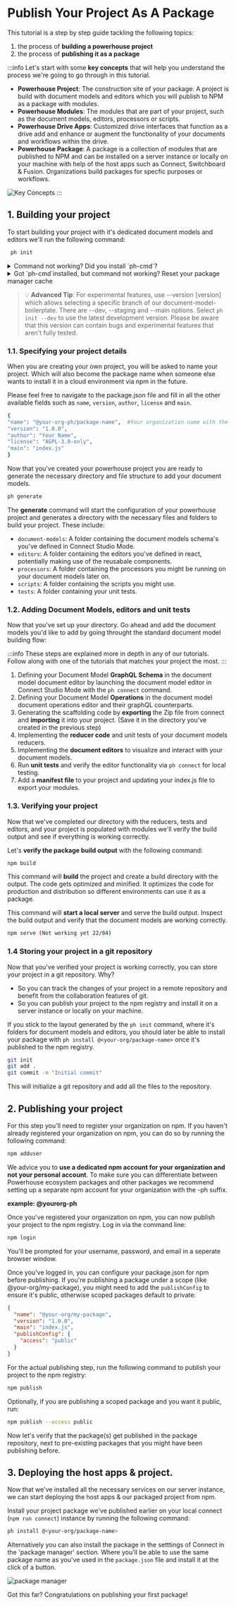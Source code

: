 
# Publish Your Project As A Package

This tutorial is a step by step guide tackling the following topics: 
1. the process of **building a powerhouse project** 
2. the process of **publishing it as a package**

:::info
Let's start with some **key concepts** that will help you understand the process we're going to go through in this tutorial.

- **Powerhouse Project**: The construction site of your package: A project is build with document models and editors which you will publish to NPM as a package with modules.
- **Powerhouse Modules**: The modules that are part of your project, such as the document models, editors, processors or scripts. 
- **Powerhouse Drive Apps**: Customized drive interfaces that function as a drive add and enhance or augment the functionality of your documents and workflows within the drive. 
- **Powerhouse Package**: A package is a collection of modules that are published to NPM and can be installed on a server instance or locally on your machine with help of the host apps such as Connect, Switchboard & Fusion. Organizations build packages for specfic purposes or workflows.

![Key Concepts](images/keyconcepts.png)
:::


## 1. Building your project 

To start building your project with it's dedicated document models and editors we'll run the following command:

  ```bash
   ph init
   ```

<details>
<summary> Command not working? Did you install `ph-cmd`? </summary>

The Powerhouse CLI (`ph-cmd`) is a command-line interface tool that provides essential commands for managing Powerhouse projects. You can get access to the Powerhouse Ecosystem tools by installing them globally using:
```bash
pnpm install -g ph-cmd
``` 

Key commands include:
- `ph connect` for running the Connect application locally
- `ph switchboard` or `ph reactor` for starting the API service
- `ph init` to start a new project and build a document model
- `ph help` to get an overview of all the available commands

This tool will be fundamental on your journey when creating, building, and running Document Models

</details>

<details>
<summary> Got `ph-cmd`installed, but command not working? Reset your package manager cache</summary>

If you need to reset your package manager, you can run the following commands for your package manager: (npm, yarn)

```bash
npx clear-npx-cache

npm cache verify
npm cache clean --force
npm cache verify

yarn cache list
yarn cache clean --force
yarn cache list
```
</details>

   > 💡 **Advanced Tip**: For experimental features, use --version [version] which allows selecting a specific branch of our document-model-boilerplate. There are --dev, --staging and --main options. Select `ph init --dev` to use the latest development version. Please be aware that this version can contain bugs and experimental features that aren't fully tested.  

### 1.1. Specifying your project details

When you are creating your own project, you will be asked to name your project. 
Which will also become the package name when someone else wants to install it in a cloud environment via npm in the future.

Please feel free to navigate to the package.json file and fill in all the other available fields such as `name`, `version`, `author`, `license` and `main`.

  ```bash
{  
"name": "@your-org-ph/package-name",  #Your organization name with the -ph suffix to indicate it's a powerhouse related organization & package. 
"version": "1.0.0", 
"author": "Your Name",
"license": "AGPL-3.0-only",
"main": "index.js"  
}
```

Now that you've created your powerhouse project you are ready to generate the necessary directory and file structure to add your document models.

```bash
ph generate
```
The **generate** command will start the configuration of your powerhouse project and generates a directory with the necessary files and folders to build your project. 
These include:
- `document-models`: A folder containing the document models schema's you've defined in Connect Studio Mode.
- `editors`: A folder containing the editors you've defined in react, potentially making use of the reusabale components. 
- `processors`: A folder containing the processors you might be running on your document models later on. 
- `scripts`: A folder containing the scripts you might use.
- `tests`: A folder containing your unit tests.

### 1.2. Adding Document Models, editors and unit tests

Now that you've set up your directory. 
Go ahead and add the document models you'd like to add by going throught the standard document model building flow:

:::info
These steps are explained more in depth in any of our tutorials. Follow along with one of the tutorials that matches your project the most.
:::

1. Defining your Document Model **GraphQL Schema** in the document model document editor by launching the document model editor in Connect Studio Mode with the `ph connect` command.
2. Defining your Document Model **Operations** in the document model document operations editor and their graphQL counterparts.
3. Generating the scaffolding code by **exporting** the Zip file from connect and **importing** it into your project. (Save it in the directory you've created in the previous step)
4. Implementing the **reducer code** and unit tests of your document models reducers.
5. Implementing the **document editors** to visualize and interact with your document models.
6. Run **unit tests** and verify the editor functionality via `ph connect` for local testing.
7. Add a **manifest file** to your project and updating your index.js file to export your modules.

### 1.3. Verifying your project
Now that we've completed our directory with the reducers, tests and editors, and your project is populated with modules we'll verify the build output and see if everything is working correctly. 

Let's **verify the package build output** with the following command:
```bash
npm build
```

This command will **build** the project and create a build directory with the output. The code gets optimized and minified. It optimizes the code for production and distribution so different environments can use it as a package.

This command will **start a local server** and serve the build output.
Inspect the build output and verify that the document models are working correctly.

```bash
npm serve (Not working yet 22/04)
```

### 1.4 Storing your project in a git repository

Now that you've verified your project is working correctly, you can store your project in a git repository.
Why? 
- So you can track the changes of your project in a remote repository and benefit from the collaboration features of git.
- So you can publish your project to the npm registry and install it on a server instance or locally on your machine.

If you stick to the layout generated by the `ph init` command, where it's folders for document models and editors, you should later be able to install your package with `ph install @<your-org/package-name>` once it's published to the npm registry.

```bash
git init
git add .
git commit -m "Initial commit"
```

This will initialize a git repository and add all the files to the repository.

## 2. Publishing your project

For this step you'll need to register your organization on npm.
If you haven't already registered your organization on npm, you can do so by running the following command:
```bash
npm adduser
```

We advice you to **use a dedicated npm account for your organization and not your personal account**.
To make sure you can differentiate between Powerhouse ecosystem packages and other packages we recommend setting up a separate npm account for your organization with the -ph suffix. 

**example: @yourorg-ph**

Once you've registered your organization on npm, you can now publish your project to the npm registry. 
Log in via the command line:
```bash
npm login
```
You'll be prompted for your username, password, and email in a seperate browser window. 

Once you've logged in, you can configure your package.json for npm before publishing. 
If you're publishing a package under a scope (like @your-org/my-package), you might need to add the `publishConfig` to ensure it's public, otherwise scoped packages default to private:

```json
{
  "name": "@your-org/my-package",
  "version": "1.0.0",
  "main": "index.js",
  "publishConfig": {
    "access": "public"
  }
}
```

For the actual publishing step, run the following command to publish your project to the npm registry:
```bash
npm publish
```

Optionally, if you are publishing a scoped package and you want it public, run:
```bash
npm publish --access public
```

Now let's verify that the package(s) get published in the package repository, next to pre-existing packages that you might have been publishing before.

## 3. Deploying the host apps & project.
Now that we've installed all the necessary services on our server instance, we can start deploying the host apps & our packaged project from npm.

Install your project package we've published earlier on your local connect (`npm run connect`) instance by running the following command:

```bash
ph install @<your-org/package-name>
```
Alternatively you can also install the package in the setttings of Connect in the 'package manager' section. 
Where you'll be able to use the same package name as you've used in the `package.json` file and install it at the click of a button.

![package manager](images/homedesign.png)

Got this far? Congratulations on publishing your first package! 